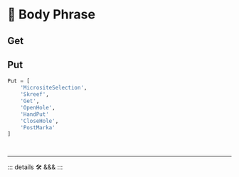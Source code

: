 
# 🔷 <move>Body Phrase</move>

## Get

## Put

```py
Put = [
    'MicrositeSelection',
    'Skreef',
    'Get',
    'OpenHole',
    'HandPut'
    'CloseHole',
    'PostMarka'
]




```

---

<!-- =================================================== -->
<!-- =================================================== -->
<!-- =================================================== -->
<!-- =================================================== -->
<!-- =================================================== -->
::: details 🛠 <dev>&&&</dev>
:::
